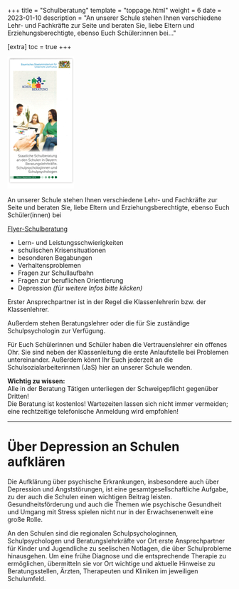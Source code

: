+++
title = "Schulberatung"
template = "toppage.html"
weight = 6
date = 2023-01-10
description = "An unserer Schule stehen Ihnen verschiedene Lehr- und Fachkräfte zur Seite und beraten Sie, liebe Eltern und Erziehungsberechtigte, ebenso Euch Schüler:innen bei..."

[extra]
toc = true
+++

![](images/Flyer-Schulberatung.png)

An unserer Schule stehen Ihnen verschiedene Lehr- und Fachkräfte zur Seite und beraten Sie, liebe Eltern und Erziehungsberechtigte, ebenso Euch Schüler(innen) bei

[Flyer-Schulberatung](https://volksschule-partenkirchen.de/wp-content/uploads/2020/09/Flyer-Schulberatung.pdf)

- Lern- und Leistungsschwierigkeiten  
- schulischen Krisensituationen  
- besonderen Begabungen
- Verhaltensproblemen  
- Fragen zur Schullaufbahn  
- Fragen zur beruflichen Orientierung
- Depression _(für weitere Infos bitte klicken)_

  
Erster Ansprechpartner ist in der Regel die Klassenlehrerin bzw. der Klassenlehrer.  
  
Außerdem stehen Beratungslehrer oder die für Sie zuständige Schulpsychologin zur Verfügung.  
  
Für Euch Schülerinnen und Schüler haben die Vertrauenslehrer ein offenes Ohr. Sie sind neben der Klassenleitung die erste Anlaufstelle bei Problemen untereinander. Außerdem könnt Ihr Euch jederzeit an die Schulsozialarbeiterinnen (JaS) hier an unserer Schule wenden.  
  
  
**Wichtig zu wissen:**  
Alle in der Beratung Tätigen unterliegen der Schweigepflicht gegenüber Dritten!  
Die Beratung ist kostenlos! Wartezeiten lassen sich nicht immer vermeiden; eine rechtzeitige telefonische Anmeldung wird empfohlen!

* * *

# Über Depression an Schulen aufklären

  
Die Aufklärung über psychische Erkrankungen, insbesondere auch über Depression und Angststörungen, ist eine gesamtgesellschaftliche Aufgabe, zu der auch die Schulen einen wichtigen Beitrag leisten. Gesundheitsförderung und auch die Themen wie psychische Gesundheit und Umgang mit Stress spielen nicht nur in der Erwachsenenwelt eine große Rolle.  
  
An den Schulen sind die regionalen Schulpsychologinnen, Schulpsychologen und Beratungslehrkräfte vor Ort erste Ansprechpartner für Kinder und Jugendliche zu seelischen Notlagen, die über Schulprobleme hinausgehen. Um eine frühe Diagnose und die entsprechende Therapie zu ermöglichen, übermitteln sie vor Ort wichtige und aktuelle Hinweise zu Beratungsstellen, Ärzten, Therapeuten und Kliniken im jeweiligen Schulumfeld.
